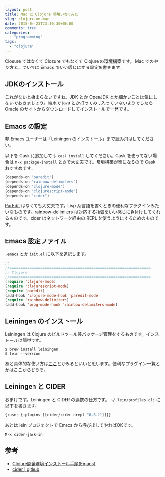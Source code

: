 ```yaml
---
layout: post
title: Mac に Clojure 環境いれてみた
slug: clojure-on-mac
date: 2015-04-23T23:10:30+00:00
comments: true
categories:
  - "programming"
tags:
  - "clojure"
---
```


Closure ではなくて Clozure でもなくて Clojure の環境構築です。
Mac でのやり方と、ついでに Emacs でいい感じにする設定を書きます。

## JDKのインストール
これがないと始まらないですね。JDK とか OpenJDK とか細かいことは気にしないでおきましょう。端末で java とか打ってみて入っていないようでしたら Oracle のサイトからダウンロードしてインストールで一発です。

## Emacs の設定
非 Emacs ユーザーは「Leiningen のインストール」まで読み飛ばしてください。

以下を Cask に追加して `$ cask install` してください。Cask を使ってない場合は `M-x package-install` とかで大丈夫です。環境構築が楽になるので Cask おすすめです。

```lisp
(depends-on "paredit")
(depends-on "rainbow-delimiters")
(depends-on "clojure-mode")
(depends-on "clojurescript-mode")
(depends-on "cider")
```

<a href="http://www.daregada.sakuraweb.com/paredit_tutorial_ja.html" target="_blank">ParEdit</a> はなくても大丈夫です。Lisp 系言語を書くときの便利なプラグインみたいなものです。rainbow-delimiters は対応する括弧をいい感じに色付けしてくれるものです。cider はネットワーク経由の REPL を使うようにするためのものです。

## Emacs 設定ファイル
`.emacs` とか `init.el` に以下を追記します。

```lisp
;;
;;================================================================
;; Clojure
;;================================================================
(require 'clojure-mode)
(require 'clojurescript-mode)
(require 'paredit)
(add-hook 'clojure-mode-hook 'paredit-mode)
(require 'rainbow-delimiters)
(add-hook 'prog-mode-hook 'rainbow-delimiters-mode)
```

## Leiningen のインストール
Leiningen は Clojure のビルドツール兼パッケージ管理をするものです。インストールは簡単です。

    $ brew install leiningen
    $ lein --version

あと具体的な使い方は<a href="http://clojournal.com/entry/54e42e79e4b07686596991c1" target="_blank">ここ</a>とかみるといいと思います。便利なプラグイン一覧とかは<a href="https://github.com/technomancy/leiningen/wiki/Plugins" target="_blank">ここ</a>からどうぞ。

## Leiningen と CIDER
おまけです。Leiningen と CIDER の連携の仕方です。
`~/.lein/profiles.clj` に以下を書きます。

```lisp
{:user {:plugins [[cider/cider-nrepl "0.8.2"]]}}
```

あとは lein プロジェクトで Emacs から呼び出してやればOKです。

    M-x cider-jack-in

## 参考
- <a href="http://matstani.github.io/blog/2013/04/19/clojure-dev-env-emacs/" target="_blank">Clojure開発環境インストール手順(Emacs)</a>
- <a href="https://github.com/clojure-emacs/cider" target="_blank">cider | github</a>
